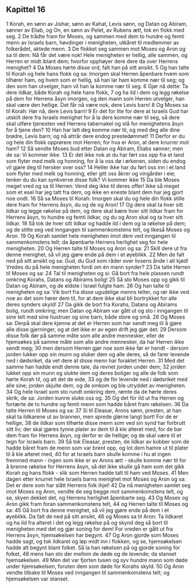 ## Kapittel 16

1 Korah, en sønn av Jishar, sønn av Kahat, Levis sønn, og Datan og Abiram, sønner av Eliab, og On, en sønn av Pelet, av Rubens ætt, tok en flokk med seg.
2 De trådte fram for Moses, og sammen med dem to hundre og femti menn av Israels barn, høvdinger i menigheten, utkåret til medlemmer av folkerådet, aktede menn.
3 De flokket seg sammen mot Moses og Aron og sa til dem: Nå får det være nok! Hele menigheten er hellig, alle sammen, og Herren er midt iblant dem; hvorfor opphøyer dere dere da over Herrens menighet?
4 Da Moses hørte disse ord, falt han på sitt ansikt.
5 Og han talte til Korah og hele hans flokk og sa: Imorgen skal Herren åpenbare hvem som tilhører ham, og hvem som er hellig, så han lar ham komme nær til seg; og den som han utvelger, ham vil han la komme nær til seg.
6 Gjør nå dette: Ta dere ildkar, både Korah og hele hans flokk,
7 og ha ild i dem og legg røkelse på dem for Herrens åsyn imorgen, og den mann som Herren utvelger, han skal være den hellige. Det får nå være nok, dere Levis barn!
8 Og Moses sa til Korah: Hør nå, dere Levis barn!
9 Er det for lite for dere at Israels Gud har utskilt dere fra Israels menighet for å la dere komme nær til seg, så dere skal utføre tjenesten ved Herrens tabernakel og stå for menighetens åsyn for å tjene den?
10 Han har latt deg komme nær til, og med deg alle dine brødre, Levis barn; og nå attrår dere endog prestedømmet!
11 Derfor er du og hele din flokk opprørere mot Herren; for hva er Aron, at dere knurrer mot ham?
12 Så sendte Moses bud etter Datan og Abiram, Eliabs sønner; men de sa: Vi kommer ikke.
13 Er det ikke nok at du har ført oss opp fra et land som flyter med melk og honning, for å la oss dø i ørkenen, siden du endog vil gjøre deg til hersker over oss?
14 Heller ikke har du ført oss inn i et land som flyter med melk og honning, eller gitt oss åkrer og vingårder i eie; tenker du du kan synkverve disse folk? Vi kommer ikke
15 Da ble Moses meget vred og sa til Herren: Vend deg ikke til deres offer! Ikke så meget som et esel har jeg tatt fra dem, og ikke en eneste blant dem har jeg gjort noe ondt.
16 Så sa Moses til Korah: Imorgen skal du og hele din flokk stille dere fram for Herrens åsyn, du og de og Aron!
17 Og dere skal ta hver sitt ildkar og legge røkelse på dem, og dere skal bære hver sitt ildkar fram for Herrens åsyn, to hundre og femti ildkar, og du og Aron skal og ta hver sitt ildkar.
18 Så tok de hver sitt ildkar og hadde ild i dem og la røkelse på dem; og de stilte seg ved inngangen til sammenkomstens telt, og likeså Moses og Aron.
19 Og Korah samlet hele menigheten imot dem ved inngangen til sammenkomstens telt; da åpenbarte Herrens herlighet seg for hele menigheten.
20 Og Herren talte til Moses og Aron og sa:
21 Skill dere ut fra denne menighet, så vil jeg gjøre ende på dem i et øyeblikk.
22 Men de falt ned på sitt ansikt og sa: Gud, du Gud som råder over livsens ånde i alt kjød! Vredes du på hele menigheten fordi om én mann synder?
23 Da talte Herren til Moses og sa:
24 Tal til menigheten og si: Gå bort fra hele plassen rundt omkring Korahs, Datans og Abirams bolig!
25 Så sto Moses opp og gikk til Datan og Abiram, og de eldste i Israel fulgte ham.
26 Og han talte til menigheten og sa: Vik bort fra disse ugudelige menns telter, og rør ikke ved noe av det som hører dem til, for at dere ikke skal bli bortrykket for alle deres synders skyld!
27 Da gikk de bort fra Korahs, Datans og Abirams bolig, rundt omkring; men Datan og Abiram var gått ut og sto i inngangen til sine telt med sine hustruer og sine barn, både store og små.
28 Og Moses sa: Derpå skal dere kjenne at det er Herren som har sendt meg til å gjøre alle disse gjerninger, og at det ikke er av egen drift jeg gjør det:
29 Dersom disse folk dør på samme måte som alle andre mennesker, eller de hjemsøkes på samme måte som alle andre mennesker, da har Herren ikke sendt meg;
30 men dersom Herren gjør noe som ikke før er hendt - dersom jorden lukker opp sin munn og sluker dem og alle deres, så de farer levende ned i dødsriket, da vet dere at disse menn har foraktet Herren.
31 Med det samme han hadde endt denne tale, da revnet jorden under dem;
32 jorden lukket opp sin munn og slukte dem og deres boliger og alle de folk som hørte Korah til, og alt det de eide,
33 og de fòr levende ned i dødsriket med alle sine; jorden skjulte dem, og de omkom og ble utryddet av menigheten.
34 Og hele Israel som sto rundt omkring dem, rømte da de hørte deres skrik; de sa: Jorden kunne sluke oss og.
35 Og det fòr ild ut fra Herren og fortærte de to hundre og femti menn som hadde båret fram røkelsen.
36 Da talte Herren til Moses og sa:
37 Si til Eleasar, Arons sønn, presten, at han skal ta ildkarene ut av brannen, men sprede glørne langt bort! For de er hellige,
38 de ildkar som tilhørte disse menn som ved sin synd har forbrutt sitt liv; der skal gjøres tynne plater av dem til å kle alteret med, for de bar dem fram for Herrens åsyn, og derfor er de hellige; og de skal være til et tegn for Israels barn.
39 Så tok Eleasar, presten, de ildkar av kobber som de hadde båret fram de menn som var brent opp, og lot dem hamre ut til plater til å kle alteret med,
40 for at Israels barn skulle komme i hu at ingen fremmed mann - ingen som ikke er av Arons ætt - skulle komme nær til for å brenne røkelse for Herrens åsyn, så det ikke skulle gå ham som det gikk Korah og hans flokk - slik som Herren hadde talt til ham ved Moses.
41 Men dagen etter knurret hele Israels barns menighet mot Moses og Aron og sa: Det er dere som har slått Herrens folk ihjel!
42 Da nå menigheten samlet seg imot Moses og Aron, vendte de seg begge mot sammenkomstens telt, og se, skyen dekket det, og Herrens herlighet åpenbarte seg.
43 Og Moses og Aron gikk fram foran sammenkomstens telt,
44 og Herren talte til Moses og sa:
45 Gå bort fra denne menighet, så vil jeg gjøre ende på dem i et øyeblikk. Da falt de ned på sitt ansikt,
46 og Moses sa til Aron: Ta ildkaret og ha ild fra alteret i det og legg røkelse på og skynd deg så bort til menigheten med det og gjør soning for dem! For vreden er gått ut fra Herrens åsyn, hjemsøkelsen har begynt.
47 Og Aron gjorde som Moses hadde sagt, og tok ildkaret og løp midt inn i flokken, og se, hjemsøkelsen hadde alt begynt blant folket. Så la han røkelsen på og gjorde soning for folket,
48 mens han sto der mellom de døde og de levende; da stanset hjemsøkelsen.
49 Men det var fjorten tusen og syv hundre mann som døde under hjemsøkelsen, foruten dem som døde for Korahs skyld.
50 Og Aron vendte tilbake til Moses ved inngangen til sammenkomstens telt; og hjemsøkelsen var stanset.

